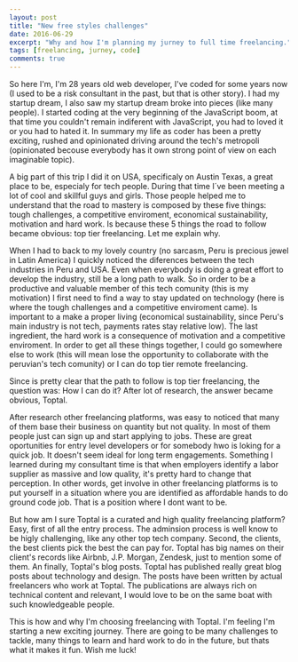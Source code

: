 ```yaml
---
layout: post
title: "New free styles challenges"
date: 2016-06-29
excerpt: "Why and how I'm planning my jurney to full time freelancing."
tags: [freelancing, jurney, code]
comments: true
---
```


So here I'm, I'm 28 years old web developer, I've coded for some years now (I used to be a risk consultant in the past, but that is other story). I had my startup dream, I also saw my startup dream broke into pieces (like many people). I started coding at the very beginning of the JavaScript boom, at that time you couldn't remain indiferent with JavaScript, you had to loved it or you had to hated it. In summary my life as coder has been a pretty exciting, rushed and opinionated driving around the tech's metropoli  (opinionated becouse everybody has it own strong point of view on each imaginable topic).

A big part of this trip I did it on USA, specificaly on Austin Texas, a great place to be, especialy for tech people. During that time I´ve been meeting a lot of cool and skillful guys and girls. Those people helped me to understand that the road to mastery is composed by these five things: tough challenges, a competitive enviroment, economical sustainability, motivation and hard work. Is because these 5 things the road to follow became obvious: top tier freelancing. Let me explain why.

When I had to back to my lovely country (no sarcasm, Peru is precious jewel in Latin America) I quickly noticed the diferences between the tech industries in Peru and USA. Even when everybody is doing a great effort to develop the industry, still be a long path to walk. So in order to be a productive and valuable member of this tech comunity (this is my motivation) I first need to find a way to stay updated on technology (here is where the tough challenges and a competitive enviroment came). Is important to a make a proper living (economical sustainability, since Peru's main industry is not tech, payments rates stay relative low). The last ingredient, the hard work is a consequence of motivation and a competitive enviroment. In order to get all these things together, I could go somewhere else to work (this will mean lose the opportunity to collaborate with the peruvian's tech comunity) or I can do top tier remote freelancing.

Since is pretty clear that the path to follow is top tier freelancing, the question was: How I can do it? After lot of research, the answer became obvious, Toptal.

After research other freelancing platforms, was easy to noticed that many of them base their business on quantity but not quality. In most of them people just can sign up and start applying to jobs. These are great oportunities for entry level developers or for somebody hwo is loking for a quick job. It doesn't seem ideal for long term engagements. Something I learned during my consultant time is that when employers identify a labor supplier as massive and low quality, it's pretty hard to change that perception. In other words, get involve in other freelancing platforms is to put yourself in a situation where you are identified as affordable hands to do ground code job. That is a position where I dont want to be.

But how am I sure Toptal is a curated and high quality freelancing platform? Easy, first of all the entry process. The adminsion process is well know to be higly challenging, like any other top tech company. Second, the clients, the best clients pick the best the can pay for. Toptal has big names on their client's records like Airbnb, J.P. Morgan, Zendesk, just to mention some of them. An finally, Toptal's blog posts. Toptal has published really great blog posts about technology and design. The posts have been written by actual freelancers who work at Toptal. The publications are always rich on technical content and relevant, I would love to be on the same boat with such knowledgeable people.

This is how and why I'm choosing freelancing with Toptal. I'm feeling I'm starting a new exciting journey. There are going to be many challenges to tackle, many things to learn and hard work to do in the future, but thats what it makes it fun. Wish me luck!
